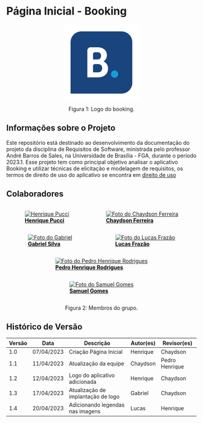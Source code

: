 # Página Inicial - Booking

<div  class="HomeLogo" style="justify-content: center; display: flex;">
    <img  src="images/logoBooking.png" alt="Booking Logo" width="200vw">
</div>

<div style="text-align: center">
<p> Figura 1: Logo do booking. </p>
</div>

## Informações sobre o Projeto

Este repositório está destinado ao desenvolvimento da documentação do projeto da disciplina de Requisitos de Software, ministrada pelo professor André Barros de Sales, na Universidade de Brasília - FGA, durante o período 2023.1. Esse projeto tem como principal objetivo analisar o aplicativo Booking e utilizar técnicas de elicitação e modelagem de requisitos, os termos de direito de uso do aplicativo se encontra em [direito de uso](../planejamento/aplicativoSelecionado/#direito-de-uso-ou-propriedade-intelectual)

## Colaboradores

<div  class="HomeProfiles" style="justify-content: space-around; flex-wrap: wrap; display: flex;">

<a href="https://github.com/HenriPucci" target="_blank">
    <figure>
      <img  src="https://github.com/HenriPucci.png" alt="Henrique Pucci" width="220px" style="border-radius: 6%">
      <figcaption style="font-weight: bold; color: #000000;">Henrique Pucci</figcaption>
    </figure>
  </a>

<a href="https://github.com/chaydson" target="_blank">
    <figure>
      <img  src="https://github.com/chaydson.png" alt="Foto do Chaydson Ferreira" width="220px" style="border-radius: 6%">
      <figcaption style="font-weight: bold; color: #000000;">Chaydson Ferreira</figcaption>
    </figure>
  </a>

<a href="https://github.com/oo7gabriel" target="_blank">
    <figure>
      <img  src="https://github.com/oo7gabriel.png" alt="Foto do Gabriel" width="220px" style="border-radius: 6%">
      <figcaption style="font-weight: bold; color: #000000;">Gabriel Silva</figcaption>
    </figure>
  </a>

<a href="https://github.com/LucasLopesFrazao" target="_blank">
    <figure>
      <img  src="https://github.com/LucasLopesFrazao.png" alt="Foto do Lucas Frazão" width="220px" style="border-radius: 6%">
      <figcaption style="font-weight: bold; color: #000000;">Lucas Frazão</figcaption>
    </figure>
  </a>

<a href="https://github.com/PedroHenrique2077" target="_blank">
    <figure>
      <img  src="https://github.com/PedroHenrique2077.png" alt="Foto do Pedro Henrique Rodrigues" width="220px" style="border-radius: 6%">
      <figcaption style="font-weight: bold; color: #000000;">Pedro Henrique Rodrigues</figcaption>
    </figure>
  </a>

<a href="https://github.com/SamuelGSouza" target="_blank">
    <figure>
      <img  src="https://github.com/SamuelGSouza.png" alt="Foto do Samuel Gomes" width="220px" style="border-radius: 6%">
      <figcaption style="font-weight: bold; color: #000000;">Samuel Gomes</figcaption>
    </figure>
  </a>
</div>

<div style="text-align: center">
<p> Figura 2: Membros do grupo. </p>
</div>

## Histórico de Versão

| Versão | Data       | Descrição                             | Autor(es) | Revisor(es)    |
| ------- | ---------- | --------------------------------------- | --------- | -------------- |
| 1.0     | 07/04/2023 | Criação Página Inicial               | Henrique  | Chaydson       |
| 1.1     | 11/04/2023 | Atualização da equipe                 | Chaydson  | Pedro Henrique |
| 1.2     | 12/04/2023 | Logo do aplicativo adicionada           | Henrique  | Chaydson       |
| 1.3     | 17/04/2023 | Atualização de implantação de logo | Gabriel   | Chaydson       |
| 1.4     | 20/04/2023 | Adicionando legendas nas imagens        | Lucas     | Henrique       |
